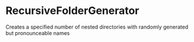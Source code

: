 # RecursiveFolderGenerator
Creates a specified number of nested directories with randomly generated but pronounceable names
